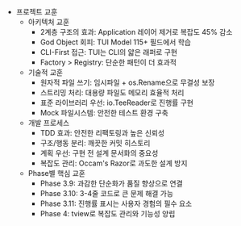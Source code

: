 - 프로젝트 교훈
  - 아키텍처 교훈
    - 2계층 구조의 효과: Application 레이어 제거로 복잡도 45% 감소
    - God Object 회피: TUI Model 115+ 필드에서 학습
    - CLI-First 접근: TUI는 CLI의 얇은 래퍼로 구현
    - Factory > Registry: 단순한 패턴이 더 효과적
  - 기술적 교훈
    - 원자적 파일 쓰기: 임시파일 + os.Rename으로 무결성 보장
    - 스트리밍 처리: 대용량 파일도 메모리 효율적 처리
    - 표준 라이브러리 우선: io.TeeReader로 진행률 구현
    - Mock 파일시스템: 안전한 테스트 환경 구축
  - 개발 프로세스
    - TDD 효과: 안전한 리팩토링과 높은 신뢰성
    - 구조/행동 분리: 깨끗한 커밋 히스토리
    - 계획 우선: 구현 전 설계 문서화의 중요성
    - 복잡도 관리: Occam's Razor로 과도한 설계 방지
  - Phase별 핵심 교훈
    - Phase 3.9: 과감한 단순화가 품질 향상으로 연결
    - Phase 3.10: 3-4줄 코드로 큰 문제 해결 가능
    - Phase 3.11: 진행률 표시는 사용자 경험의 필수 요소
    - Phase 4: tview로 복잡도 관리와 기능성 양립